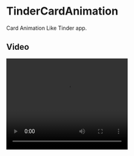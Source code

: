 # TinderCardAnimation
 Card Animation Like Tinder app.

## Video

<video width="320" height="240" controls>
  <source src="Screen Recording 2020-06-13 at 01.22.53.mov" type="video/mp4">
</video>
